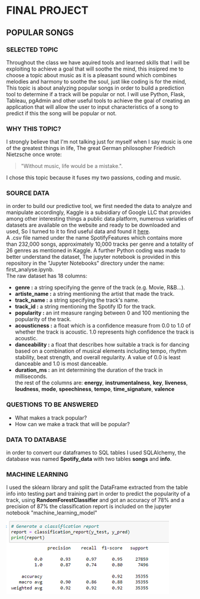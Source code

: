 # FINAL PROJECT

## POPULAR SONGS 

### SELECTED TOPIC

Throughout the class we have aquired tools and learned skills that I will be exploiting to achieve a goal that will soothe the mind, this insipred me to choose a topic about music as it is a pleasant sound which combines melodies and harmony to soothe the soul, just like coding is for the mind, This topic is about analyzing popular songs in order to build a prediction tool to determine if a track will be popular or not. I will use Python, Flask, Tableau, pgAdmin and other useful tools to achieve the goal of creating an application that will allow the user to input characteristics of a song to predict if this the song will be popular or not.

### WHY THIS TOPIC?

I strongly believe that I'm not talking just for myself when I say music is one of the greatest things in life, The great German philosopher
Friedrich Nietzsche once wrote:
>"Without music, life would be a mistake.".

I chose this topic because it fuses my two passions, coding and music.

### SOURCE DATA

in order to build our predictive tool, we first needed the data to analyze and manipulate accordingly, Kaggle is a subsidiary of Google LLC that provides among other interesting things a public data platform, numerous variaties of datasets are available on the website and ready to be downloaded and used, So I turned to it to find useful data and found it [here](https://www.kaggle.com/datasets/zaheenhamidani/ultimate-spotify-tracks-db).\
A .csv file named under the name SpotifyFeatures which contains more than 232,000 songs, approximately 10,000 tracks per genre and a totality of 26 genres as mentioned in Kaggle. A further Python coding was made to better understand the dataset, The jupyter notebook is provided in this repository in the "Jupyter Notebooks" directory under the name: first_analyse.ipynb.\
The raw dataset has 18 columns:
- **genre :** a string specifying the genre of the track (e.g. Movie, R&B...).
- **artiste_name :** a string mentioning the artist that made the track.
- **track_name :** a string specifying the track's name.
- **track_id :** a string mentioning the Spotify ID for the track.
- **popularity :** an int measure ranging between 0 and 100 mentioning the popularity of the track.
- **acousticness :** a float which is a confidence measure from 0.0 to 1.0 of whether the track is acoustic. 1.0 represents high confidence the track is acoustic.
- **danceability :** a float that describes how suitable a track is for dancing based on a combination of musical elements including tempo, rhythm stability, beat strength, and overall regularity. A value of 0.0 is least danceable and 1.0 is most danceable.
- **duration_ms :** an int determining the duration of the track in milliseconds.\
the rest of the columns are: **energy**, **instrumentalness**, **key**, **liveness**, **loudness**, **mode**, **speechiness**, **tempo**, **time_signature**, **valence** 

### QUESTIONS TO BE ANSWERED

- What makes a track popular?
- How can we make a track that will be popular?

### DATA TO DATABASE

in order to convert our dataframes to SQL tables I used SQLAlchemy, the database was named **Spotify_data** with two tables **songs** and **info**.



### MACHINE LEARNING

I used the sklearn library and split the DataFrame extracted from the table info into testing part and training part in order to predict the popularity of a track, using **RandomForestClassifier** and got an accuracy of 78% and a precision of 87% the classification report is included on the jupyter notebook "machine_learning_model"

![classification_report](images/classfication_report.PNG)








